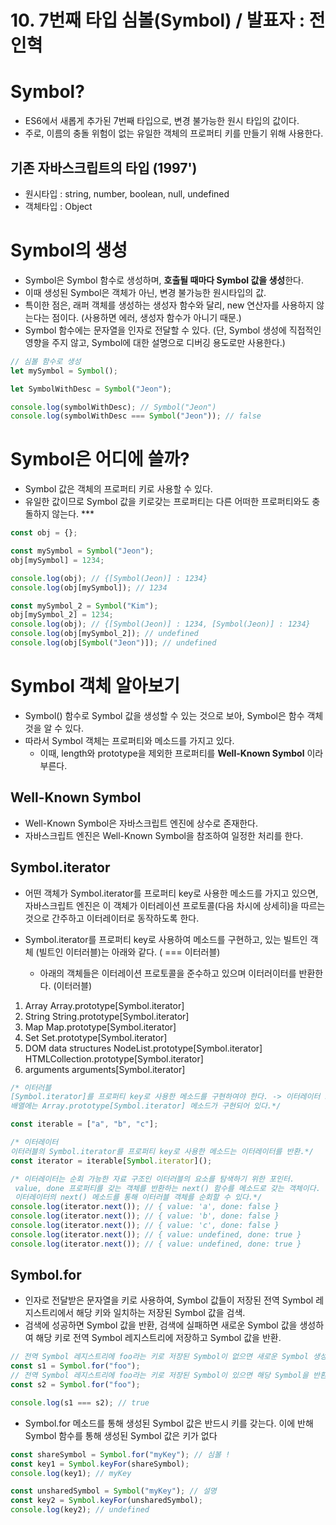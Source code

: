 # 10. 7번째 타입 심볼(Symbol) / 발표자 : 전인혁

# Symbol?

- ES6에서 새롭게 추가된 7번째 타입으로, 변경 불가능한 원시 타입의 값이다.
- 주로, 이름의 충돌 위험이 없는 유일한 객체의 프로퍼티 키를 만들기 위해 사용한다.

## 기존 자바스크립트의 타입 (1997')

- 원시타입 : string, number, boolean, null, undefined
- 객체타입 : Object

# Symbol의 생성

- Symbol은 Symbol 함수로 생성하며, **호출될 때마다 Symbol 값을 생성**한다.
- 이때 생성된 Symbol은 객체가 아닌, 변경 불가능한 원시타입의 값.
- 특이한 점은, 래퍼 객체를 생성하는 생성자 함수와 달리, new 연산자를 사용하지 않는다는 점이다. (사용하면 에러, 생성자 함수가 아니기 때문.)
- Symbol 함수에는 문자열을 인자로 전달할 수 있다. (단, Symbol 생성에 직접적인 영향을 주지 않고, Symbol에 대한 설명으로 디버깅 용도로만 사용한다.)

```js
// 심볼 함수로 생성
let mySymbol = Symbol();

let SymbolWithDesc = Symbol("Jeon");

console.log(symbolWithDesc); // Symbol("Jeon")
console.log(symbolWithDesc === Symbol("Jeon")); // false
```

# Symbol은 어디에 쓸까?

- Symbol 값은 객체의 프로퍼티 키로 사용할 수 있다.
- 유일한 값이므로 Symbol 값을 키로갖는 프로퍼티는 다른 어떠한 프로퍼티와도 충돌하지 않는다. \*\*\*

```js
const obj = {};

const mySymbol = Symbol("Jeon");
obj[mySymbol] = 1234;

console.log(obj); // {[Symbol(Jeon)] : 1234}
console.log(obj[mySymbol]); // 1234

const mySymbol_2 = Symbol("Kim");
obj[mySymbol_2] = 1234;
console.log(obj); // {[Symbol(Jeon)] : 1234, [Symbol(Jeon)] : 1234}
console.log(obj[mySymbol_2]); // undefined
console.log(obj[Symbol("Jeon")]); // undefined
```

# Symbol 객체 알아보기

- Symbol() 함수로 Symbol 값을 생성할 수 있는 것으로 보아, Symbol은 함수 객체 것을 알 수 있다.
- 따라서 Symbol 객체는 프로퍼티와 메소드를 가지고 있다.
  - 이때, length와 prototype을 제외한 프로퍼티를 **Well-Known Symbol** 이라 부른다.

## Well-Known Symbol

- Well-Known Symbol은 자바스크립트 엔진에 상수로 존재한다.
- 자바스크립트 엔진은 Well-Known Symbol을 참조하여 일정한 처리를 한다.

## Symbol.iterator

- 어떤 객체가 Symbol.iterator를 프로퍼티 key로 사용한 메소드를 가지고 있으면, 자바스크립트 엔진은 이 객체가 이터레이션 프로토콜(다음 차시에 상세히)을 따르는 것으로 간주하고 이터레이터로 동작하도록 한다.

- Symbol.iterator를 프로퍼티 key로 사용하여 메소드를 구현하고, 있는 빌트인 객체 (빌트인 이터러블)는 아래와 같다. ( === 이터러블)
  - 아래의 객체들은 이터레이션 프로토콜을 준수하고 있으며 이터러이터를 반환한다. (이터러블)

1. Array
   Array.prototype[Symbol.iterator]
2. String
   String.prototype[Symbol.iterator]
3. Map
   Map.prototype[Symbol.iterator]
4. Set
   Set.prototype[Symbol.iterator]
5. DOM data structures
   NodeList.prototype[Symbol.iterator] HTMLCollection.prototype[Symbol.iterator]
6. arguments
   arguments[Symbol.iterator]

```js
/* 이터러블
[Symbol.iterator]를 프로퍼티 key로 사용한 메소드를 구현하여야 한다. -> 이터레이터 프로토콜을 준수했다.
배열에는 Array.prototype[Symbol.iterator] 메소드가 구현되어 있다.*/

const iterable = ["a", "b", "c"];

/* 이터레이터
이터러블의 Symbol.iterator를 프로퍼티 key로 사용한 메소드는 이터레이터를 반환.*/
const iterator = iterable[Symbol.iterator]();

/* 이터레이터는 순회 가능한 자료 구조인 이터러블의 요소를 탐색하기 위한 포인터.
 value, done 프로퍼티를 갖는 객체를 반환하는 next() 함수를 메소드로 갖는 객체이다. 
 이터레이터의 next() 메소드를 통해 이터러블 객체를 순회할 수 있다.*/
console.log(iterator.next()); // { value: 'a', done: false }
console.log(iterator.next()); // { value: 'b', done: false }
console.log(iterator.next()); // { value: 'c', done: false }
console.log(iterator.next()); // { value: undefined, done: true }
console.log(iterator.next()); // { value: undefined, done: true }
```

## Symbol.for

- 인자로 전달받은 문자열을 키로 사용하여, Symbol 값들이 저장된 전역 Symbol 레지스트리에서 해당 키와 일치하는 저장된 Symbol 값을 검색.
- 검색에 성공하면 Symbol 값을 반환, 검색에 실패하면 새로운 Symbol 값을 생성하여 해당 키로 전역 Symbol 레지스트리에 저장하고 Symbol 값을 반환.

```js
// 전역 Symbol 레지스트리에 foo라는 키로 저장된 Symbol이 없으면 새로운 Symbol 생성
const s1 = Symbol.for("foo");
// 전역 Symbol 레지스트리에 foo라는 키로 저장된 Symbol이 있으면 해당 Symbol을 반환
const s2 = Symbol.for("foo");

console.log(s1 === s2); // true
```

- Symbol.for 메소드를 통해 생성된 Symbol 값은 반드시 키를 갖는다. 이에 반해 Symbol 함수를 통해 생성된 Symbol 값은 키가 없다

```js
const shareSymbol = Symbol.for("myKey"); // 심볼 !
const key1 = Symbol.keyFor(shareSymbol);
console.log(key1); // myKey

const unsharedSymbol = Symbol("myKey"); // 설명
const key2 = Symbol.keyFor(unsharedSymbol);
console.log(key2); // undefined
```

